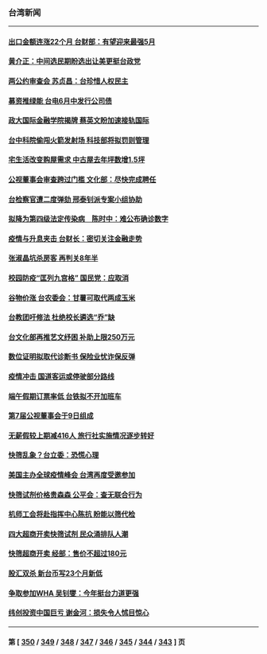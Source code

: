 ### 台湾新闻
---
#### [出口金额连涨22个月 台财部：有望迎来最强5月](../../pages/ncid1349361/n13731306.md) 
#### [黄介正：中间选民期盼选出让美更挺台政党](../../pages/ncid1349361/n13731430.md) 
#### [两公约审查会 苏贞昌：台珍惜人权民主](../../pages/ncid1349361/n13731317.md) 
#### [募资推绿能 台电6月中发行公司债](../../pages/ncid1349361/n13731432.md) 
#### [政大国际金融学院揭牌 蔡英文盼加速接轨国际](../../pages/ncid1349361/n13731433.md) 
#### [台中科院偷闯火箭发射场 科技部将拟罚则管理](../../pages/ncid1349361/n13731435.md) 
#### [宅生活改变购屋需求 中古屋去年坪数增1.5坪](../../pages/ncid1349361/n13731431.md) 
#### [公视董事会审查跨过门槛 文化部：尽快完成聘任](../../pages/ncid1349361/n13731385.md) 
#### [台检察官遭二度弹劾 邢泰钊派专案小组协助](../../pages/ncid1349361/n13731410.md) 
#### [拟降为第四级法定传染病　陈时中：难公布确诊数字](../../pages/ncid1349361/n13731337.md) 
#### [疫情与升息夹击 台财长：密切关注金融走势](../../pages/ncid1349361/n13731424.md) 
#### [张淑晶坑杀房客 再判关8年半](../../pages/ncid1349361/n13731418.md) 
#### [校园防疫“匡列九宫格” 国民党：应取消](../../pages/ncid1349361/n13731339.md) 
#### [谷物价涨 台农委会：甘薯可取代两成玉米](../../pages/ncid1349361/n13731388.md) 
#### [台教团吁修法 杜绝校长遴选“乔”缺](../../pages/ncid1349361/n13731396.md) 
#### [台文化部再推艺文纾困 补助上限250万元](../../pages/ncid1349361/n13731398.md) 
#### [数位证明拟取代诊断书 保险业忧诈保反弹](../../pages/ncid1349361/n13731394.md) 
#### [疫情冲击 国道客运或停驶部分路线](../../pages/ncid1349361/n13731392.md) 
#### [端午假期订票率低 台铁拟不开加班车](../../pages/ncid1349361/n13731389.md) 
#### [第7届公视董事会于9日组成](../../pages/ncid1349361/n13731369.md) 
#### [无薪假较上期减416人 旅行社实施情况逐步转好](../../pages/ncid1349361/n13731352.md) 
#### [快筛乱象？台立委：恐慌心理](../../pages/ncid1349361/n13731342.md) 
#### [美国主办全球疫情峰会 台湾再度受邀参加](../../pages/ncid1349361/n13731347.md) 
#### [快筛试剂价格贵森森 公平会：查无联合行为](../../pages/ncid1349361/n13731354.md) 
#### [机师工会将赴指挥中心陈抗 盼能以筛代检](../../pages/ncid1349361/n13731353.md) 
#### [四大超商开卖快筛试剂 民众涌排队人潮](../../pages/ncid1349361/n13731349.md) 
#### [快筛超商开卖 经部：售价不超过180元](../../pages/ncid1349361/n13731356.md) 
#### [股汇双杀 新台币写23个月新低](../../pages/ncid1349361/n13731315.md) 
#### [争取参加WHA 吴钊燮：今年挺台力道更强](../../pages/ncid1349361/n13731319.md) 
#### [纬创投资中国巨亏 谢金河：损失令人怵目惊心](../../pages/ncid1349361/n13731194.md) 

---
#### 第 [ [350](./350.md) / [349](./349.md) / [348](./348.md) / [347](./347.md) / [346](./346.md) / [345](./345.md) / [344](./344.md) / [343](./343.md) ] 页
